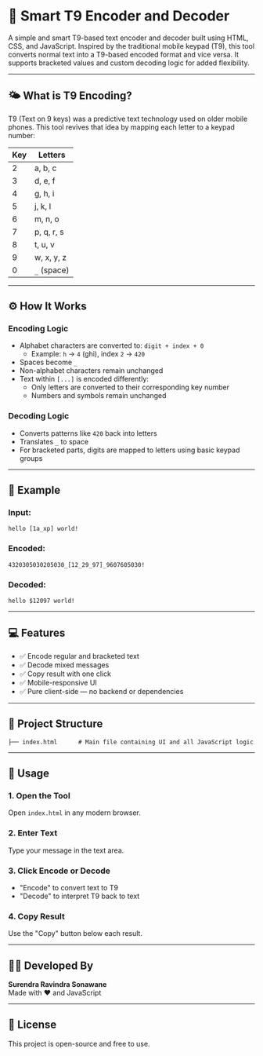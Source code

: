 # 📱 Smart T9 Encoder and Decoder

A simple and smart T9-based text encoder and decoder built using HTML, CSS, and JavaScript. Inspired by the traditional mobile keypad (T9), this tool converts normal text into a T9-based encoded format and vice versa. It supports bracketed values and custom decoding logic for added flexibility.

---

## 🌤️ What is T9 Encoding?

T9 (Text on 9 keys) was a predictive text technology used on older mobile phones. This tool revives that idea by mapping each letter to a keypad number:

| Key | Letters     |
| --- | ----------- |
| 2   | a, b, c     |
| 3   | d, e, f     |
| 4   | g, h, i     |
| 5   | j, k, l     |
| 6   | m, n, o     |
| 7   | p, q, r, s  |
| 8   | t, u, v     |
| 9   | w, x, y, z  |
| 0   | `_` (space) |

---

## ⚙️ How It Works

### Encoding Logic

- Alphabet characters are converted to: `digit + index + 0`
  - Example: `h` → `4` (ghi), index `2` → `420`
- Spaces become `_`
- Non-alphabet characters remain unchanged
- Text within `[...]` is encoded differently:
  - Only letters are converted to their corresponding key number
  - Numbers and symbols remain unchanged

### Decoding Logic

- Converts patterns like `420` back into letters
- Translates `_` to space
- For bracketed parts, digits are mapped to letters using basic keypad groups

---

## 🧪 Example

### Input:

```
hello [1a_xp] world!
```

### Encoded:

```
4320305030205030_[12_29_97]_9607605030!
```

### Decoded:

```
hello $12097 world!
```

---

## 💻 Features

- ✅ Encode regular and bracketed text
- ✅ Decode mixed messages
- ✅ Copy result with one click
- ✅ Mobile-responsive UI
- ✅ Pure client-side — no backend or dependencies

---

## 📁 Project Structure

```
├── index.html      # Main file containing UI and all JavaScript logic
```

---

## 🚀 Usage

### 1. Open the Tool

Open `index.html` in any modern browser.

### 2. Enter Text

Type your message in the text area.

### 3. Click Encode or Decode

- "Encode" to convert text to T9
- "Decode" to interpret T9 back to text

### 4. Copy Result

Use the "Copy" button below each result.

---

## 🧑‍💻 Developed By

**Surendra Ravindra Sonawane**\
Made with ❤️ and JavaScript

---

## 📜 License

This project is open-source and free to use.

